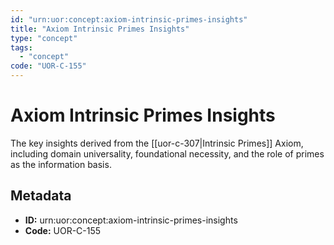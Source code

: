 ```yaml
---
id: "urn:uor:concept:axiom-intrinsic-primes-insights"
title: "Axiom Intrinsic Primes Insights"
type: "concept"
tags:
  - "concept"
code: "UOR-C-155"
---
```


# Axiom Intrinsic Primes Insights

The key insights derived from the [[uor-c-307|Intrinsic Primes]] Axiom, including domain universality, foundational necessity, and the role of primes as the information basis.

## Metadata

- **ID:** urn:uor:concept:axiom-intrinsic-primes-insights
- **Code:** UOR-C-155
